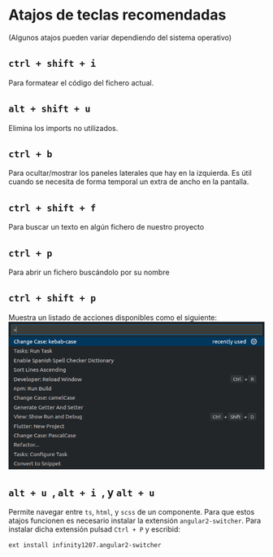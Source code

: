 # Atajos de teclas recomendadas

(Algunos atajos pueden variar dependiendo del sistema operativo)

## `ctrl + shift + i`
Para formatear el código del fichero actual.

## `alt + shift + u` 
Elimina los imports no utilizados.

## `ctrl + b`
Para ocultar/mostrar los paneles laterales que hay en la izquierda. 
Es útil cuando se necesita de forma temporal un extra de ancho en la pantalla.

## `ctrl + shift + f`
Para buscar un texto en algún fichero de nuestro proyecto

## `ctrl + p`
Para abrir un fichero buscándolo por su nombre

## `ctrl + shift + p`
Muestra un listado de acciones disponibles como el siguiente:
![](./ctrl_shift_p.png)


## `alt + u `, `alt + i `, y `alt + u`
Permite navegar entre `ts`, `html`, y `scss` de un componente.
Para que estos atajos funcionen es necesario instalar la extensión `angular2-switcher`. Para instalar dicha extensión pulsad `Ctrl + P` y escribid:
```
ext install infinity1207.angular2-switcher
```
